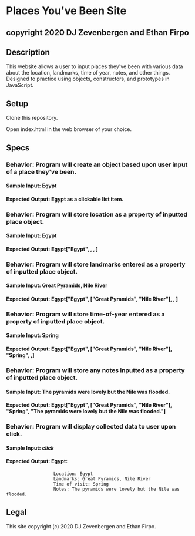 # Places You've Been Site

## copyright 2020 DJ Zevenbergen and Ethan Firpo

## Description

This website allows a user to input places they've been with various data about the location, landmarks, time of year, notes, and other things. Designed to practice using objects, constructors, and prototypes in JavaScript.

## Setup

Clone this repository.

Open index.html in the web browser of your choice.

## Specs
### Behavior: Program will create an object based upon user input of a place they've been.
#### Sample Input: Egypt
#### Expected Output: Egypt as a clickable list item.

### Behavior: Program will store location as a property of inputted place object.
#### Sample Input: Egypt
#### Expected Output: Egypt["Egypt", , , ]

### Behavior: Program will store landmarks entered as a property of inputted place object.
#### Sample Input: Great Pyramids, Nile River
#### Expected Output: Egypt["Egypt", ["Great Pyramids", "Nile River"], , ]

### Behavior: Program will store time-of-year entered as a property of inputted place object.
#### Sample Input: Spring
#### Expected Output: Egypt["Egypt", ["Great Pyramids", "Nile River"], "Spring", ,]

### Behavior: Program will store any notes inputted as a property of inputted place object.
#### Sample Input: The pyramids were lovely but the Nile was flooded.
#### Expected Output: Egypt["Egypt", ["Great Pyramids", "Nile River"], "Spring", "The pyramids were lovely but the Nile was flooded."]

### Behavior: Program will display collected data to user upon click.
#### Sample Input: *click*
#### Expected Output: Egypt: 
                      Location: Egypt
                      Landmarks: Great Pyramids, Nile River
                      Time of visit: Spring
                      Notes: The pyramids were lovely but the Nile was flooded.

## Legal

This site copyright (c) 2020 DJ Zevenbergen and Ethan Firpo.